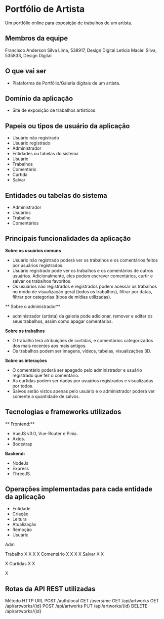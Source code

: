 # Portfólio de Artista
Um portfólio online para exposição de trabalhos de um artista.

## Membros da equipe
Francisco Anderson Silva Lima, 538917, Design Digital
Letícia Maciel Silva, 535833, Design Digital

## O que vai ser
- Plataforma de Portfólio/Galeria digitais de um artista.

## Domínio da aplicação
- Site de exposição de trabalhos artísticos

## Papeis ou tipos de usuário da aplicação

- Usuário não registrado
- Usuário registrado
- Administrador
- Entidades ou tabelas do sistema
- Usuário
- Trabalhos
- Comentário
- Curtida
- Salvar

## Entidades ou tabelas do sistema
- Administrador
- Usuários
- Trabalho
- Comentários

## Principais funcionalidades da aplicação
**Sobre os usuários comuns**
- Usuário não registrado poderá ver os trabalhos e os comentários feitos por usuários registrados.
- Usuário registrado pode ver os trabalhos e os comentários de outros usuários. Adicionalmente, eles podem escrever comentários, curtir e salvar os trabalhos favoritos.
- Os usuários não registrados e registrados podem acessar os trabalhos no modo de visualização geral (todos os trabalhos), filtrar por datas, filtrar por categorias (tipos de mídias utilizadas).


** Sobre o administrador**
-  administrador (artista) da galeria pode adicionar, remover e editar os seus trabalhos, assim como apagar comentários.

**Sobre os trabalhos**
- O trabalho terá atribuições de curtidas,  e comentários categorizados dos mais recentes aos mais antigos.
- Os trabalhos podem ser imagens, vídeos, tabelas, visualizações 3D.


**Sobre as interações**
- O comentário poderá ser apagado pelo administrador e usuário registrado que fez o comentário.
- As curtidas podem ser dadas por usuários registrados e visualizadas por todos.
- Salvos serão vistos apenas pelo usuário e o administrador poderá ver somente a quantidade de salvos.

## Tecnologias e frameworks utilizados
** Frontend:**
- VueJS v3.0, Vue-Router e Pinia.
- Axios.
- Bootstrap

**Backend:**
- NodeJs
- Express
- ThreeJS.

## Operações implementadas para cada entidade da aplicação

- Entidade  
- Criação
- Leitura
- Atualização
- Remoção
- Usuário

Adm

Trabalho
X
X
X
X
Comentário
X
X
X
X
Salvar
X
X


X
Curtidas
X
X


X



## Rotas da API REST utilizadas
Método HTTP    URL
POST                /auth/local
GET                  /users/me
GET                  /api/artworks
GET                 /api/artworks/{id}
POST              /api/artworks
PUT                /api/artworks/{id}
DELETE          /api/artworks/{id}
